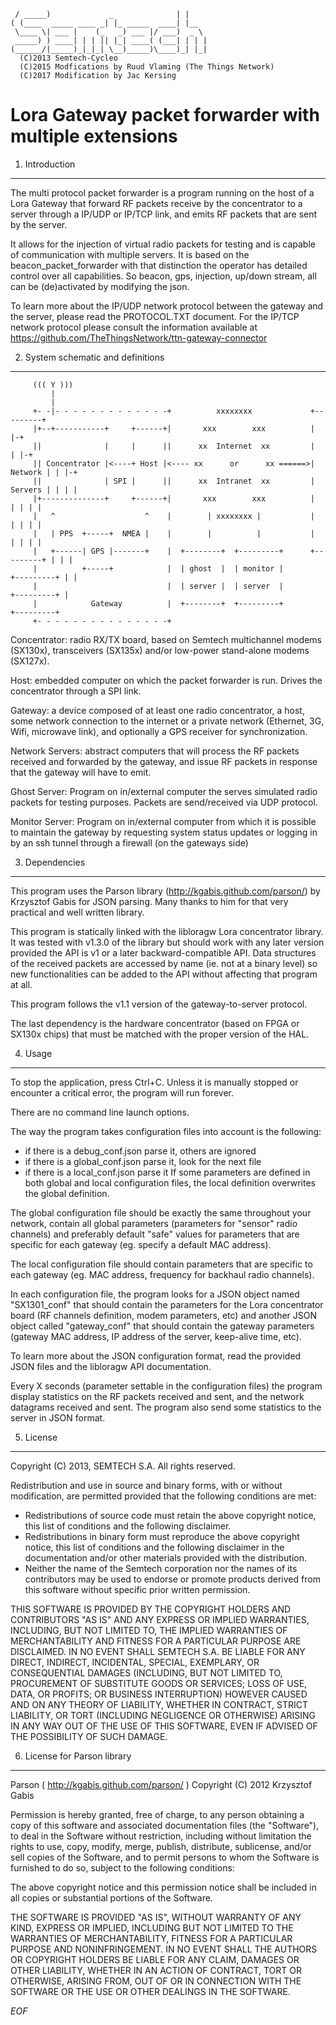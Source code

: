 	 / _____)             _              | |    
	( (____  _____ ____ _| |_ _____  ____| |__  
	 \____ \| ___ |    (_   _) ___ |/ ___)  _ \ 
	 _____) ) ____| | | || |_| ____( (___| | | |
	(______/|_____)_|_|_| \__)_____)\____)_| |_|
	  (C)2013 Semtech-Cycleo
	  (C)2015 Modfications by Ruud Vlaming (The Things Network)
	  (C)2017 Modification by Jac Kersing

Lora Gateway packet forwarder with multiple extensions
======================================================

1. Introduction
----------------

The multi protocol  packet forwarder is a program running on the host 
of a Lora Gateway that forward RF packets receive by the concentrator 
to a server through a IP/UDP or IP/TCP link, and emits RF packets that 
are sent by the server. 

It allows for the injection of virtual radio packets for testing and
is capable of communication with multiple servers. It is based on the
beacon_packet_forwarder with that distinction the operator has
detailed control over all capabilities. So beacon, gps, injection,
up/down stream, all can be (de)activated by modifying the json.

To learn more about the IP/UDP network protocol between the gateway and the server, 
please read the PROTOCOL.TXT document.
For the IP/TCP network protocol please consult the information available at
https://github.com/TheThingsNetwork/ttn-gateway-connector

2. System schematic and definitions
------------------------------------
                                      
         ((( Y ))) 
             |                                   
             |     
         +- -|- - - - - - - - - - - - -+          xxxxxxxx             +---------+
         |+--+-----------+     +------+|       xxx        xxx          |         |-+
         ||              |     |      ||      xx  Internet  xx         |         | |-+
         || Concentrator |<----+ Host |<---- xx      or      xx ======>| Network | | |-+
         ||              | SPI |      ||      xx  Intranet  xx         | Servers | | | |
         |+--------------+     +------+|       xxx        xxx          |         | | | |
         |   ^                    ^    |        | xxxxxxxx |           |         | | | |
         |   | PPS  +-----+  NMEA |    |        |          |           |         | | | |
         |   +------| GPS |-------+    |  +--------+  +---------+      +---------+ | | |
         |          +-----+            |  | ghost  |  | monitor |        +---------+ | |
         |                             |  | server |  | server  |          +---------+ |
         |            Gateway          |  +--------+  +---------+            +---------+
         +- - - - - - - - - - - - - - -+

Concentrator: radio RX/TX board, based on Semtech multichannel modems (SX130x), 
transceivers (SX135x) and/or low-power stand-alone modems (SX127x).

Host: embedded computer on which the packet forwarder is run. Drives the 
concentrator through a SPI link.

Gateway: a device composed of at least one radio concentrator, a host, some 
network connection to the internet or a private network (Ethernet, 3G, Wifi, 
microwave link), and optionally a GPS receiver for synchronization. 

Network Servers: abstract computers that will process the RF packets received and 
forwarded by the gateway, and issue RF packets in response that the gateway 
will have to emit.

Ghost Server: Program on in/external computer the serves simulated radio
packets for testing purposes. Packets are send/received via UDP protocol.

Monitor Server: Program on in/external computer from which it is possible
to maintain the gateway by requesting system status updates or logging in
by an ssh tunnel through a firewall (on the gateways side)


3. Dependencies
----------------

This program uses the Parson library (http://kgabis.github.com/parson/) by
Krzysztof Gabis for JSON parsing.
Many thanks to him for that very practical and well written library.

This program is statically linked with the libloragw Lora concentrator library.
It was tested with v1.3.0 of the library but should work with any later 
version provided the API is v1 or a later backward-compatible API.
Data structures of the received packets are accessed by name (ie. not at a
binary level) so new functionalities can be added to the API without affecting
that program at all.

This program follows the v1.1 version of the gateway-to-server protocol.

The last dependency is the hardware concentrator (based on FPGA or SX130x 
chips) that must be matched with the proper version of the HAL.

4. Usage
---------

To stop the application, press Ctrl+C.
Unless it is manually stopped or encounter a critical error, the program will 
run forever.

There are no command line launch options.

The way the program takes configuration files into account is the following:
 * if there is a debug_conf.json parse it, others are ignored
 * if there is a global_conf.json parse it, look for the next file
 * if there is a local_conf.json parse it
If some parameters are defined in both global and local configuration files, 
the local definition overwrites the global definition. 

The global configuration file should be exactly the same throughout your 
network, contain all global parameters (parameters for "sensor" radio 
channels) and preferably default "safe" values for parameters that are 
specific for each gateway (eg. specify a default MAC address).

The local configuration file should contain parameters that are specific to 
each gateway (eg. MAC address, frequency for backhaul radio channels).

In each configuration file, the program looks for a JSON object named 
"SX1301_conf" that should contain the parameters for the Lora concentrator 
board (RF channels definition, modem parameters, etc) and another JSON object 
called "gateway_conf" that should contain the gateway parameters (gateway MAC 
address, IP address of the server, keep-alive time, etc).

To learn more about the JSON configuration format, read the provided JSON 
files and the libloragw API documentation.

Every X seconds (parameter settable in the configuration files) the program 
display statistics on the RF packets received and sent, and the network 
datagrams received and sent.
The program also send some statistics to the server in JSON format.

5. License
-----------

Copyright (C) 2013, SEMTECH S.A.
All rights reserved.

Redistribution and use in source and binary forms, with or without
modification, are permitted provided that the following conditions are met:

* Redistributions of source code must retain the above copyright
  notice, this list of conditions and the following disclaimer.
* Redistributions in binary form must reproduce the above copyright
  notice, this list of conditions and the following disclaimer in the
  documentation and/or other materials provided with the distribution.
* Neither the name of the Semtech corporation nor the
  names of its contributors may be used to endorse or promote products
  derived from this software without specific prior written permission.

THIS SOFTWARE IS PROVIDED BY THE COPYRIGHT HOLDERS AND CONTRIBUTORS "AS IS" AND
ANY EXPRESS OR IMPLIED WARRANTIES, INCLUDING, BUT NOT LIMITED TO, THE IMPLIED
WARRANTIES OF MERCHANTABILITY AND FITNESS FOR A PARTICULAR PURPOSE ARE
DISCLAIMED. IN NO EVENT SHALL SEMTECH S.A. BE LIABLE FOR ANY
DIRECT, INDIRECT, INCIDENTAL, SPECIAL, EXEMPLARY, OR CONSEQUENTIAL DAMAGES
(INCLUDING, BUT NOT LIMITED TO, PROCUREMENT OF SUBSTITUTE GOODS OR SERVICES;
LOSS OF USE, DATA, OR PROFITS; OR BUSINESS INTERRUPTION) HOWEVER CAUSED AND
ON ANY THEORY OF LIABILITY, WHETHER IN CONTRACT, STRICT LIABILITY, OR TORT
(INCLUDING NEGLIGENCE OR OTHERWISE) ARISING IN ANY WAY OUT OF THE USE OF THIS
SOFTWARE, EVEN IF ADVISED OF THE POSSIBILITY OF SUCH DAMAGE.

6. License for Parson library
------------------------------

Parson ( http://kgabis.github.com/parson/ )
Copyright (C) 2012 Krzysztof Gabis

Permission is hereby granted, free of charge, to any person obtaining a copy
of this software and associated documentation files (the "Software"), to deal
in the Software without restriction, including without limitation the rights
to use, copy, modify, merge, publish, distribute, sublicense, and/or sell
copies of the Software, and to permit persons to whom the Software is
furnished to do so, subject to the following conditions:

The above copyright notice and this permission notice shall be included in
all copies or substantial portions of the Software.

THE SOFTWARE IS PROVIDED "AS IS", WITHOUT WARRANTY OF ANY KIND, EXPRESS OR
IMPLIED, INCLUDING BUT NOT LIMITED TO THE WARRANTIES OF MERCHANTABILITY,
FITNESS FOR A PARTICULAR PURPOSE AND NONINFRINGEMENT. IN NO EVENT SHALL THE
AUTHORS OR COPYRIGHT HOLDERS BE LIABLE FOR ANY CLAIM, DAMAGES OR OTHER
LIABILITY, WHETHER IN AN ACTION OF CONTRACT, TORT OR OTHERWISE, ARISING FROM,
OUT OF OR IN CONNECTION WITH THE SOFTWARE OR THE USE OR OTHER DEALINGS IN
THE SOFTWARE.

*EOF*
